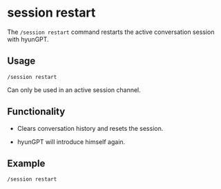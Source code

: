 # session restart

The `/session restart` command restarts the active conversation session with hyunGPT.

## Usage
```
/session restart
```

Can only be used in an active session channel.

## Functionality

- Clears conversation history and resets the session.

- hyunGPT will introduce himself again.

## Example
```
/session restart
```
